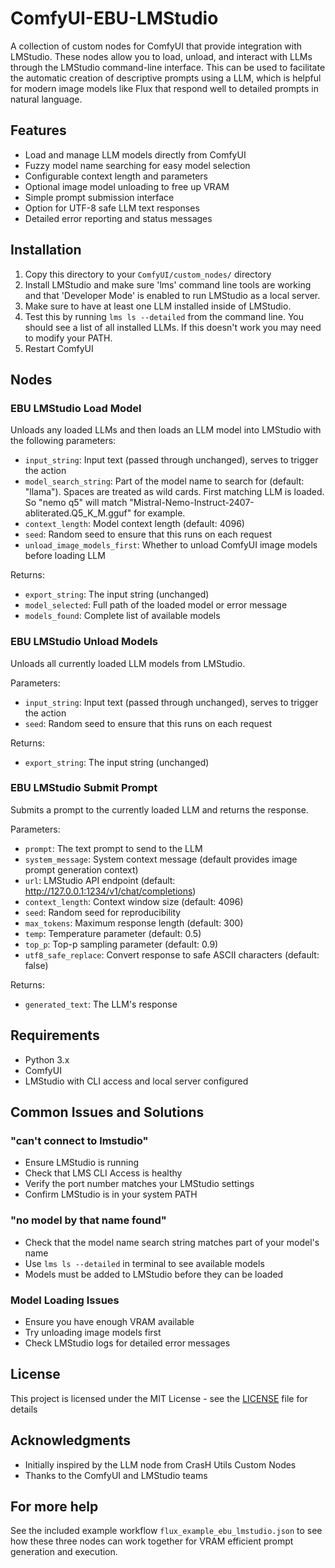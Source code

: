 # ComfyUI-EBU-LMStudio

A collection of custom nodes for ComfyUI that provide integration with LMStudio. These nodes allow you to load, unload, and interact with LLMs through the LMStudio command-line interface. This can be used to facilitate the automatic creation of descriptive prompts using a LLM, which is helpful for modern image models like Flux that respond well to detailed prompts in natural language.

## Features

- Load and manage LLM models directly from ComfyUI
- Fuzzy model name searching for easy model selection
- Configurable context length and parameters
- Optional image model unloading to free up VRAM
- Simple prompt submission interface
- Option for UTF-8 safe LLM text responses
- Detailed error reporting and status messages

## Installation

1. Copy this directory to your `ComfyUI/custom_nodes/` directory
2. Install LMStudio and make sure 'lms' command line tools are working and that 'Developer Mode' is enabled to run LMStudio as a local server.
3. Make sure to have at least one LLM installed inside of LMStudio.
4. Test this by running `lms ls --detailed` from the command line. You should see a list of all installed LLMs. If this doesn't work you may need to modify your PATH.
5. Restart ComfyUI

## Nodes

### EBU LMStudio Load Model

Unloads any loaded LLMs and then loads an LLM model into LMStudio with the following parameters:

- `input_string`: Input text (passed through unchanged), serves to trigger the action
- `model_search_string`: Part of the model name to search for (default: "llama"). Spaces are treated as wild cards. First matching LLM is loaded. So "nemo q5" will match "Mistral-Nemo-Instruct-2407-abliterated.Q5_K_M.gguf" for example.
- `context_length`: Model context length (default: 4096)
- `seed`: Random seed to ensure that this runs on each request
- `unload_image_models_first`: Whether to unload ComfyUI image models before loading LLM

Returns:
- `export_string`: The input string (unchanged)
- `model_selected`: Full path of the loaded model or error message
- `models_found`: Complete list of available models

### EBU LMStudio Unload Models

Unloads all currently loaded LLM models from LMStudio.

Parameters:
- `input_string`: Input text (passed through unchanged), serves to trigger the action
- `seed`: Random seed to ensure that this runs on each request

Returns:
- `export_string`: The input string (unchanged)

### EBU LMStudio Submit Prompt

Submits a prompt to the currently loaded LLM and returns the response.

Parameters:
- `prompt`: The text prompt to send to the LLM
- `system_message`: System context message (default provides image prompt generation context)
- `url`: LMStudio API endpoint (default: http://127.0.0.1:1234/v1/chat/completions)
- `context_length`: Context window size (default: 4096)
- `seed`: Random seed for reproducibility
- `max_tokens`: Maximum response length (default: 300)
- `temp`: Temperature parameter (default: 0.5)
- `top_p`: Top-p sampling parameter (default: 0.9)
- `utf8_safe_replace`: Convert response to safe ASCII characters (default: false)

Returns:
- `generated_text`: The LLM's response

## Requirements

- Python 3.x
- ComfyUI
- LMStudio with CLI access and local server configured

## Common Issues and Solutions

### "can't connect to lmstudio"
- Ensure LMStudio is running
- Check that LMS CLI Access is healthy
- Verify the port number matches your LMStudio settings
- Confirm LMStudio is in your system PATH

### "no model by that name found"
- Check that the model name search string matches part of your model's name
- Use `lms ls --detailed` in terminal to see available models
- Models must be added to LMStudio before they can be loaded

### Model Loading Issues
- Ensure you have enough VRAM available
- Try unloading image models first
- Check LMStudio logs for detailed error messages

## License

This project is licensed under the MIT License - see the [LICENSE](LICENSE) file for details

## Acknowledgments

- Initially inspired by the LLM node from CrasH Utils Custom Nodes
- Thanks to the ComfyUI and LMStudio teams

## For more help

See the included example workflow `flux_example_ebu_lmstudio.json` to see how these three nodes can work together for VRAM efficient prompt generation and execution.
